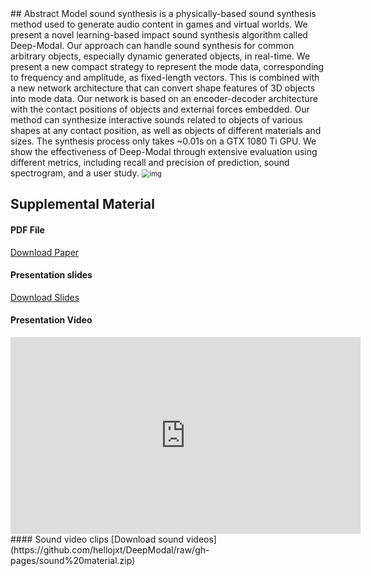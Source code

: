 <title> Deep-Modal: Real-Time Impact Sound Synthesis for Arbitrary Shapes </title>
## Abstract
Model sound synthesis is a physically-based sound synthesis method used to generate audio content in games and virtual worlds. We present a novel learning-based impact sound synthesis algorithm called Deep-Modal. Our approach can handle sound synthesis for common arbitrary objects, especially dynamic generated objects, in real-time. We present a new compact strategy to represent the mode data, corresponding to frequency and amplitude, as fixed-length vectors. This is combined with a new network architecture that can convert shape features of 3D objects into mode data. Our network is based on an encoder-decoder architecture with the contact positions of objects and external forces embedded. Our method can synthesize interactive sounds related to objects of various shapes at any contact position, as well as objects of different materials and sizes. The synthesis process only takes ~0.01s on a GTX 1080 Ti GPU. We show the effectiveness of Deep-Modal through extensive evaluation using different metrics, including recall and precision of prediction, sound spectrogram, and a user study.

<img src="https://dl.acm.org/cms/asset/2cfee9b1-8995-41db-8ecb-14a81bb4c074/3394171.3413572.key.jpg" alt="img" style="zoom:80%;" />


## Supplemental Material

#### PDF File
[Download Paper](https://dl.acm.org/doi/pdf/10.1145/3394171.3413572)
#### Presentation slides
[Download Slides](https://github.com/hellojxt/DeepModal/raw/gh-pages/presentation.pptx)
#### Presentation Video
<iframe width="560" height="315" src="https://www.youtube.com/embed/pc2pHj6t2Xk" frameborder="0" allow="accelerometer; autoplay; clipboard-write; encrypted-media; gyroscope; picture-in-picture" allowfullscreen></iframe>
#### Sound video clips
[Download sound videos](https://github.com/hellojxt/DeepModal/raw/gh-pages/sound%20material.zip)




